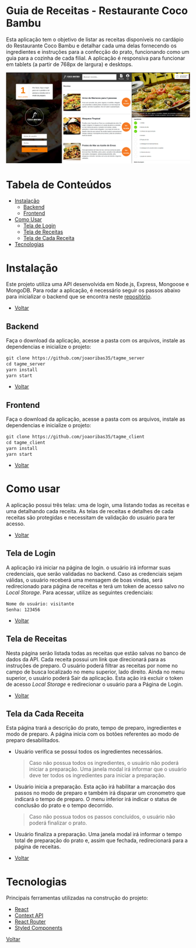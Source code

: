 # Guia de Receitas - Restaurante Coco Bambu

Esta aplicação tem o objetivo de listar as receitas disponíveis no cardápio do Restaurante Coco Bambu e detalhar cada uma delas fornecendo os ingredientes e instruções para a confecção do prato, funcionando como um guia para a cozinha de cada filial. A aplicação é responsiva para funcionar em tablets (a partir de 768px de largura) e desktops.

![Login](https://github.com/joaoribas35/tagme_client/blob/master/src/assets/img/readme.jpg?style=centerme)

# Tabela de Conteúdos

- [Instalação](#instalação)
  - [Backend](#backend)
  - [Frontend](#frontend)
- [Como Usar](#como-usar)
  - [Tela de Login](#tela-de-login)
  - [Tela de Receitas](#tela-de-receitas)
  - [Tela de Cada Receita](#tela-de-cada-receita)
- [Tecnologias](#tecnologias)

# Instalação

Este projeto utiliza uma API desenvolvida em Node.js, Express, Mongoose e MongoDB. Para rodar a aplicação, é necessário seguir os passos abaixo para inicializar o backend que se encontra neste [repositório](https://github.com/joaoribas35/tagme_server).

- [Voltar](#tabela-de-conteúdos)

## Backend

Faça o download da aplicação, acesse a pasta com os arquivos, instale as dependencias e inicialize o projeto:

```
git clone https://github.com/joaoribas35/tagme_server
cd tagme_server
yarn install
yarn start
```

- [Voltar](#tabela-de-conteúdos)

## Frontend

Faça o download da aplicação, acesse a pasta com os arquivos, instale as dependencias e inicialize o projeto:

```
git clone https://github.com/joaoribas35/tagme_client
cd tagme_client
yarn install
yarn start
```

- [Voltar](#tabela-de-conteúdos)

# Como usar

A aplicação possui três telas: uma de login, uma listando todas as receitas e uma detalhando cada receita. As telas de receitas e detalhes de cada receitas são protegidas e necessitam de validação do usuário para ter acesso.

- [Voltar](#tabela-de-conteúdos)

## Tela de Login

A aplicação irá iniciar na página de login. o usuário irá informar suas credenciais, que serão validadas no backend. Caso as credenciais sejam válidas, o usuário receberá uma mensagem de boas vindas, será redirecionado para página de receitas e terá um token de acesso salvo no _Local Storage_. Para acessar, utilize as seguintes credenciais:

```
Nome do usuário: visitante
Senha: 123456
```

- [Voltar](#tabela-de-conteúdos)

## Tela de Receitas

Nesta página serão listada todas as receitas que estão salvas no banco de dados da API. Cada receita possui um link que direcionará para as instruções de preparo. O usuário poderá filtrar as receitas por nome no campo de busca localizado no menu superior, lado direito. Ainda no menu superior, o usuário poderá Sair da aplicação. Esta ação irá excluir o token de acesso _Local Storage_ e redirecionar o usuário para a Página de Login.

- [Voltar](#tabela-de-conteúdos)

## Tela da Cada Receita

Esta página trará a descrição do prato, tempo de preparo, ingredientes e modo de preparo. A página inicia com os botões referentes ao modo de preparo desabilitados.

- Usuário verifica se possui todos os ingredientes necessários.

  > Caso não possua todos os ingredientes, o usuário não poderá iniciar a preparação. Uma janela modal irá informar que o usuário deve ter todos os ingredientes para iniciar a preparação.

- Usuário inicia a preparação. Esta ação irá habilitar a marcação dos passos no modo de preparo e também irá disparar um cronometro que indicará o tempo de preparo. O menu inferior irá indicar o status de conclusão do prato e o tempo decorrido.
  > Caso não possua todos os passos concluídos, o usuário não poderá finalizar o prato.
- Usuário finaliza a preparação. Uma janela modal irá informar o tempo total de preparação do prato e, assim que fechada, redirecionará para a página de receitas.
- [Voltar](#tabela-de-conteúdos)

# Tecnologias

Principais ferramentas utilizadas na construção do projeto:

- [React](https://pt-br.reactjs.org/)
- [Context API](https://pt-br.reactjs.org/docs/context.html)
- [React Router](https://reactrouter.com/)
- [Styled Components](https://styled-components.com/)

[Voltar](#tabela-de-conteúdos)
